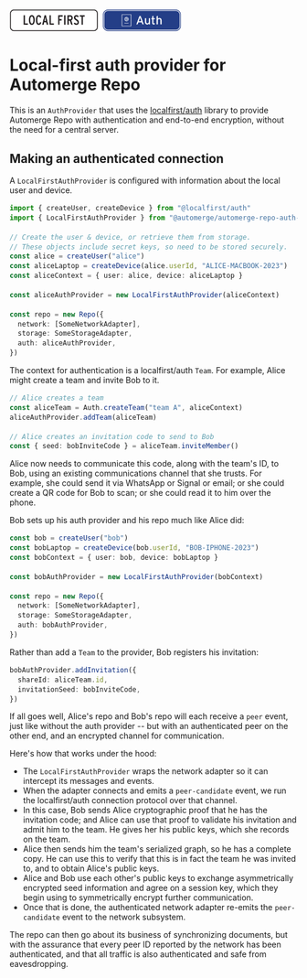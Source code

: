 <img src="https://raw.githubusercontent.com/local-first-web/branding/main/svg/auth-h.svg"
width="300" alt="@localfirst/auth logo" />

# Local-first auth provider for Automerge Repo

This is an `AuthProvider` that uses the [localfirst/auth](https://github.com/local-first-web/auth)
library to provide Automerge Repo with authentication and end-to-end encryption, without the need
for a central server.

## Making an authenticated connection

A `LocalFirstAuthProvider` is configured with information about the local user and device.

```ts
import { createUser, createDevice } from "@localfirst/auth"
import { LocalFirstAuthProvider } from "@automerge/automerge-repo-auth-localfirst"

// Create the user & device, or retrieve them from storage.
// These objects include secret keys, so need to be stored securely.
const alice = createUser("alice")
const aliceLaptop = createDevice(alice.userId, "ALICE-MACBOOK-2023")
const aliceContext = { user: alice, device: aliceLaptop }

const aliceAuthProvider = new LocalFirstAuthProvider(aliceContext)

const repo = new Repo({
  network: [SomeNetworkAdapter],
  storage: SomeStorageAdapter,
  auth: aliceAuthProvider,
})
```

The context for authentication is a localfirst/auth `Team`. For example, Alice might create a team
and invite Bob to it.

```ts
// Alice creates a team
const aliceTeam = Auth.createTeam("team A", aliceContext)
aliceAuthProvider.addTeam(aliceTeam)

// Alice creates an invitation code to send to Bob
const { seed: bobInviteCode } = aliceTeam.inviteMember()
```

Alice now needs to communicate this code, along with the team's ID, to Bob, using an existing
communications channel that she trusts. For example, she could send it via WhatsApp or Signal or
email; or she could create a QR code for Bob to scan; or she could read it to him over the phone.

Bob sets up his auth provider and his repo much like Alice did:

```ts
const bob = createUser("bob")
const bobLaptop = createDevice(bob.userId, "BOB-IPHONE-2023")
const bobContext = { user: bob, device: bobLaptop }

const bobAuthProvider = new LocalFirstAuthProvider(bobContext)

const repo = new Repo({
  network: [SomeNetworkAdapter],
  storage: SomeStorageAdapter,
  auth: bobAuthProvider,
})
```

Rather than add a `Team` to the provider, Bob registers his invitation:

```ts
bobAuthProvider.addInvitation({
  shareId: aliceTeam.id,
  invitationSeed: bobInviteCode,
})
```

If all goes well, Alice's repo and Bob's repo will each receive a `peer` event, just like without
the auth provider -- but with an authenticated peer on the other end, and an encrypted channel for
communication.

Here's how that works under the hood:

- The `LocalFirstAuthProvider` wraps the network adapter so it can intercept its messages and
  events.
- When the adapter connects and emits a `peer-candidate` event, we run the localfirst/auth
  connection protocol over that channel.
- In this case, Bob sends Alice cryptographic proof that he has the invitation code; and Alice can
  use that proof to validate his invitation and admit him to the team. He gives her his public keys,
  which she records on the team.
- Alice then sends him the team's serialized graph, so he has a complete copy. He can use this to
  verify that this is in fact the team he was invited to, and to obtain Alice's public keys.
- Alice and Bob use each other's public keys to exchange asymmetrically encrypted seed information
  and agree on a session key, which they begin using to symmetrically encrypt further communication.
- Once that is done, the authenticated network adapter re-emits the `peer-candidate` event to the
  network subsystem.

The repo can then go about its business of synchronizing documents, but with the assurance that
every peer ID reported by the network has been authenticated, and that all traffic is also
authenticated and safe from eavesdropping.

##
